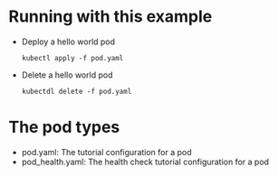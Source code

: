 # Running with this example
- Deploy a hello world pod
  ```
  kubectl apply -f pod.yaml
  ```

- Delete a hello world pod
  ```
  kubectdl delete -f pod.yaml
  ```

# The pod types
- pod.yaml: The tutorial configuration for a pod
- pod_health.yaml: The health check tutorial configuration for a pod
